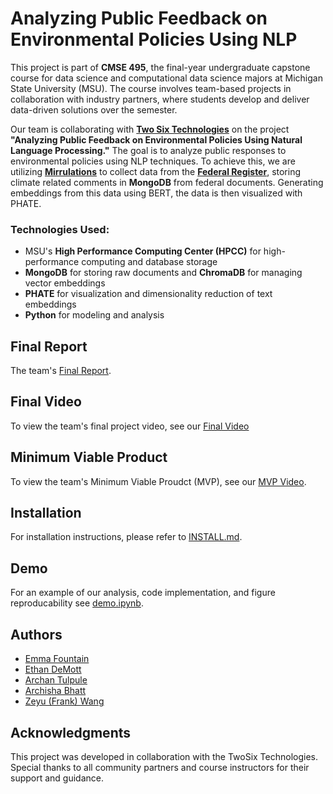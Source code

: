 # Analyzing Public Feedback on Environmental Policies Using NLP

This project is part of **CMSE 495**, the final-year undergraduate capstone course for data science and computational data science majors at Michigan State University (MSU). The course involves team-based projects in collaboration with industry partners, where students develop and deliver data-driven solutions over the semester.

Our team is collaborating with **[Two Six Technologies](https://twosixtech.com/)** on the project **"Analyzing Public Feedback on Environmental Policies Using Natural Language Processing."** The goal is to analyze public responses to environmental policies using NLP techniques. To achieve this, we are utilizing **[Mirrulations](https://github.com/MoravianUniversity/mirrulations)** to collect data from the **[Federal Register](https://www.regulations.gov/)**, storing climate related comments in **MongoDB** from federal documents. Generating embeddings from this data using BERT, the data is then visualized with PHATE.

### Technologies Used:
- MSU's **High Performance Computing Center (HPCC)** for high-performance computing and database storage  
- **MongoDB** for storing raw documents and **ChromaDB** for managing vector embeddings
- **PHATE** for visualization and dimensionality reduction of text embeddings  
- **Python** for modeling and analysis


## Final Report

The team's [Final Report](https://docs.google.com/document/d/1OcfW0yLE0WOuEKr-gNQjokFeKOpz5BYHP5uKpWHGN8Q/edit?usp=sharing).

## Final Video

To view the team's final project video, see our [Final Video](https://mediaspace.msu.edu/media/TwoSix+Final+Project+Video/1_g7i7fw71)

## Minimum Viable Product 

To view the team's Minimum Viable Proudct (MVP), see our [MVP Video](https://mediaspace.msu.edu/media/TwoSix-MVP-Video/1_ziff1fki).


## Installation

For installation instructions, please refer to [INSTALL.md](INSTALL.md).

## Demo

For an example of our analysis, code implementation, and figure reproducability see [demo.ipynb](demo.ipynb).


## Authors

- [Emma Fountain](https://github.com/RandumbPurson)
- [Ethan DeMott](https://github.com/edemott)
- [Archan Tulpule](https://github.com/tulpulea)
- [Archisha Bhatt](https://github.com/archishabhatt)
- [Zeyu (Frank) Wang](https://github.com/wangzey5)

## Acknowledgments
This project was developed in collaboration with the TwoSix Technologies. Special thanks to all community partners and course instructors for their support and guidance.
